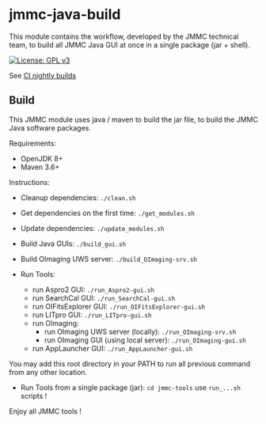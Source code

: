 # jmmc-java-build
This module contains the workflow, developed by the JMMC technical team, to build all JMMC Java GUI at once in a single package (jar + shell).

[![License: GPL v3](https://img.shields.io/badge/License-GPLv3-blue.svg)](LICENSE)

See [CI nightly builds](https://github.com/JMMC-OpenDev/jmmc-java-build/actions/workflows/build.yml)


## Build

This JMMC module uses java / maven to build the jar file, to build the JMMC Java software packages.

Requirements:
- OpenJDK 8+
- Maven 3.6+


Instructions:

- Cleanup dependencies:
`./clean.sh`

- Get dependencies on the first time:
`./get_modules.sh`

- Update dependencies:
`./update_modules.sh`

- Build Java GUIs:
`./build_gui.sh`

- Build OImaging UWS server:
`./build_OImaging-srv.sh`

- Run Tools:
  - run Aspro2 GUI:
      `./run_Aspro2-gui.sh`
  - run SearchCal GUI:
      `./run_SearchCal-gui.sh`
  - run OIFitsExplorer GUI:
      `./run_OIFitsExplorer-gui.sh`
  - run LITpro GUI:
      `./run_LITpro-gui.sh`
  - run OImaging:
      - run OImaging UWS server (locally):
          `./run_OImaging-srv.sh`
      - run OImaging GUI (using local server):
          `./run_OImaging-gui.sh`
  - run AppLauncher GUI:
      `./run_AppLauncher-gui.sh`

You may add this root directory in your PATH to run all previous command from any other location.

- Run Tools from a single package (jar):
  `cd jmmc-tools`
    use `run_...sh` scripts !

Enjoy all JMMC tools !
